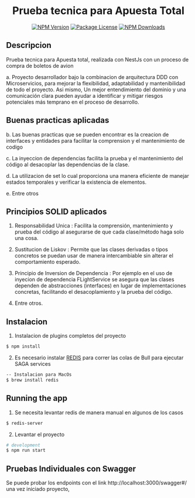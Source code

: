   <h1 align="center"> Prueba tecnica para Apuesta Total </h1>
    <p align="center">
<a href="https://www.npmjs.com/~nestjscore" target="_blank"><img src="https://img.shields.io/npm/v/@nestjs/core.svg" alt="NPM Version" /></a>
<a href="https://www.npmjs.com/~nestjscore" target="_blank"><img src="https://img.shields.io/npm/l/@nestjs/core.svg" alt="Package License" /></a>
<a href="https://www.npmjs.com/~nestjscore" target="_blank"><img src="https://img.shields.io/npm/dm/@nestjs/common.svg" alt="NPM Downloads" /></a>

</p>

## Descripcion

Prueba tecnica para Apuesta total, realizada con NestJs con un proceso de compra de boletos de avion

a. Proyecto desarrollador bajo la combinacion de arquitectura DDD con Microservicios, para mejorar la flexibilidad, adaptabilidad y mantenibilidad de todo el proyecto. Asi mismo, Un mejor entendimiento del dominio y una comunicación clara pueden ayudar a identificar y mitigar riesgos potenciales más temprano en el proceso de desarrollo.

## Buenas practicas aplicadas

b. Las buenas practicas que se pueden encontrar es la creacion de interfaces y entidades para facilitar la comprension y el mantenimiento de codigo

c. La inyeccion de dependencias facilita la prueba y el mantenimiento del código al desacoplar las dependencias de la clase.

d. La utilizacion de set lo cual proporciona una manera eficiente de manejar estados temporales y verificar la existencia de elementos.

e. Entre otros

## Principios SOLID aplicados

1. Responsabilidad Unica : Facilita la comprensión, mantenimiento y prueba del código al asegurarse de que cada clase/método haga solo una cosa.

2. Sustitucion de Liskov : Permite que las clases derivadas o tipos concretos se puedan usar de manera intercambiable sin alterar el comportamiento esperado.

3. Principio de Inversion de Dependencia : Por ejemplo en el uso de inyecion de dependencia FLightService se asegura que las clases dependen de abstracciones (interfaces) en lugar de implementaciones concretas, facilitando el desacoplamiento y la prueba del código.

4. Entre otros.

## Instalacion

1. Instalacion de plugins completos del proyecto

```bash
$ npm install
```

2. Es necesario instalar [REDIS](https://redis.io/downloads/) para correr las colas de Bull para ejecutar SAGA services

```bash
-- Instalacion para MacOs
$ brew install redis
```

## Running the app

1. Se necesita levantar redis de manera manual en algunos de los casos

```bash
$ redis-server
```

2. Levantar el proyecto

```bash
# development
$ npm run start
```

## Pruebas Individuales con Swagger

Se puede probar los endpoints con el link http://localhost:3000/swagger#/ una vez iniciado proyecto,
